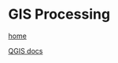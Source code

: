 # GIS Processing
[home](../README.md)

[QGIS docs](https://docs.qgis.org/testing/en/docs/user_manual/processing_algs/index.html)